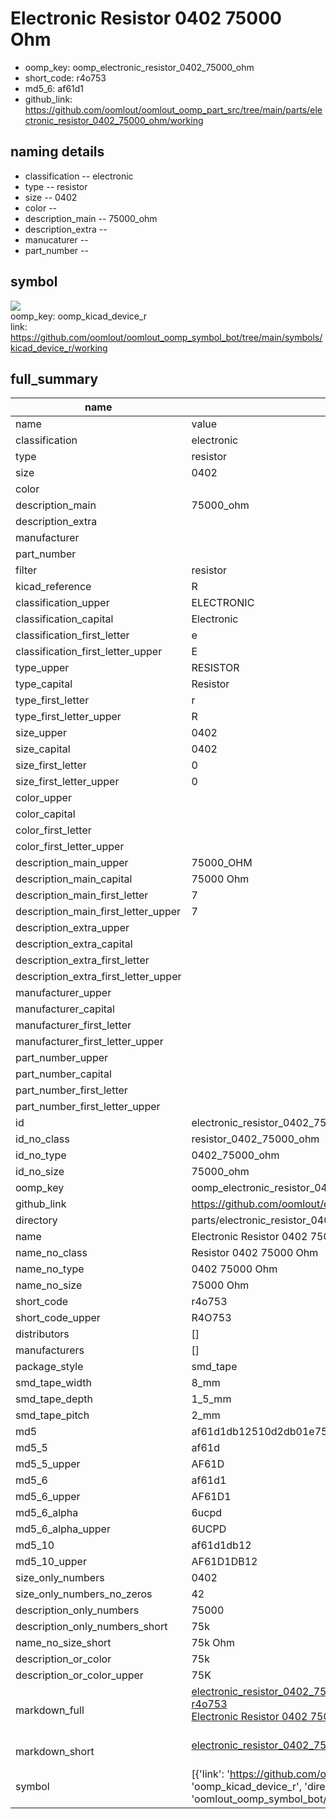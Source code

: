 # Electronic Resistor 0402 75000 Ohm

  
* oomp_key: oomp_electronic_resistor_0402_75000_ohm 
* short_code: r4o753
* md5_6: af61d1  
* github_link: https://github.com/oomlout/oomlout_oomp_part_src/tree/main/parts/electronic_resistor_0402_75000_ohm/working  
## naming details
* classification -- electronic
* type -- resistor
* size -- 0402
* color -- 
* description_main -- 75000_ohm
* description_extra -- 
* manucaturer -- 
* part_number -- 



## symbol

![](symbol/{index}/working/working_600.png)  
oomp_key: oomp_kicad_device_r  
link: https://github.com/oomlout/oomlout_oomp_symbol_bot/tree/main/symbols/kicad_device_r/working  


## full_summary
| name | value | 
| --- | --- | 
| name | value | 
| classification | electronic | 
| type | resistor | 
| size | 0402 | 
| color |  | 
| description_main | 75000_ohm | 
| description_extra |  | 
| manufacturer |  | 
| part_number |  | 
| filter | resistor | 
| kicad_reference | R | 
| classification_upper | ELECTRONIC | 
| classification_capital | Electronic | 
| classification_first_letter | e | 
| classification_first_letter_upper | E | 
| type_upper | RESISTOR | 
| type_capital | Resistor | 
| type_first_letter | r | 
| type_first_letter_upper | R | 
| size_upper | 0402 | 
| size_capital | 0402 | 
| size_first_letter | 0 | 
| size_first_letter_upper | 0 | 
| color_upper |  | 
| color_capital |  | 
| color_first_letter |  | 
| color_first_letter_upper |  | 
| description_main_upper | 75000_OHM | 
| description_main_capital | 75000 Ohm | 
| description_main_first_letter | 7 | 
| description_main_first_letter_upper | 7 | 
| description_extra_upper |  | 
| description_extra_capital |  | 
| description_extra_first_letter |  | 
| description_extra_first_letter_upper |  | 
| manufacturer_upper |  | 
| manufacturer_capital |  | 
| manufacturer_first_letter |  | 
| manufacturer_first_letter_upper |  | 
| part_number_upper |  | 
| part_number_capital |  | 
| part_number_first_letter |  | 
| part_number_first_letter_upper |  | 
| id | electronic_resistor_0402_75000_ohm | 
| id_no_class | resistor_0402_75000_ohm | 
| id_no_type | 0402_75000_ohm | 
| id_no_size | 75000_ohm | 
| oomp_key | oomp_electronic_resistor_0402_75000_ohm | 
| github_link | https://github.com/oomlout/oomlout_oomp_part_src/tree/main/parts/electronic_resistor_0402_75000_ohm/working | 
| directory | parts/electronic_resistor_0402_75000_ohm | 
| name | Electronic Resistor 0402 75000 Ohm | 
| name_no_class | Resistor 0402 75000 Ohm | 
| name_no_type | 0402 75000 Ohm | 
| name_no_size | 75000 Ohm | 
| short_code | r4o753 | 
| short_code_upper | R4O753 | 
| distributors | [] | 
| manufacturers | [] | 
| package_style | smd_tape | 
| smd_tape_width | 8_mm | 
| smd_tape_depth | 1_5_mm | 
| smd_tape_pitch | 2_mm | 
| md5 | af61d1db12510d2db01e75cacf2fad3b | 
| md5_5 | af61d | 
| md5_5_upper | AF61D | 
| md5_6 | af61d1 | 
| md5_6_upper | AF61D1 | 
| md5_6_alpha | 6ucpd | 
| md5_6_alpha_upper | 6UCPD | 
| md5_10 | af61d1db12 | 
| md5_10_upper | AF61D1DB12 | 
| size_only_numbers | 0402 | 
| size_only_numbers_no_zeros | 42 | 
| description_only_numbers | 75000 | 
| description_only_numbers_short | 75k | 
| name_no_size_short | 75k Ohm | 
| description_or_color | 75k | 
| description_or_color_upper | 75K | 
| markdown_full | [electronic_resistor_0402_75000_ohm](https://github.com/oomlout/oomlout_oomp_part_src/tree/main/parts/electronic_resistor_0402_75000_ohm/working)<br>[r4o753](https://github.com/oomlout/oomlout_oomp_part_src/tree/main/parts/electronic_resistor_0402_75000_ohm/working)<br>[Electronic Resistor 0402 75000 Ohm](https://github.com/oomlout/oomlout_oomp_part_src/tree/main/parts/electronic_resistor_0402_75000_ohm/working)<br><br> | 
| markdown_short | [electronic_resistor_0402_75000_ohm](https://github.com/oomlout/oomlout_oomp_part_src/tree/main/parts/electronic_resistor_0402_75000_ohm/working)<br><br> | 
| symbol | [{'link': 'https://github.com/oomlout/oomlout_oomp_symbol_bot/tree/main/symbols/kicad_device_r', 'oomp_key': 'oomp_kicad_device_r', 'directory': 'oomlout_oomp_symbol_bot/symbols/kicad_device_r//working/working.kicad_sym', 'index': 0}] | 
